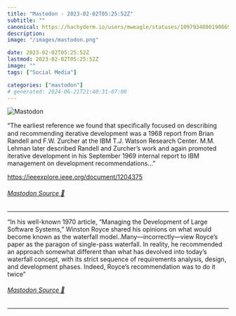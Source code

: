 ```yaml
---
title: "Mastodon - 2023-02-02T05:25:52Z"
subtitle: ""
canonical: https://hachyderm.io/users/mweagle/statuses/109793480019086980
description:
image: "/images/mastodon.png"

date: 2023-02-02T05:25:52Z
lastmod: 2023-02-02T05:25:52Z
image: ""
tags: ["Social Media"]

categories: ["mastodon"]
# generated: 2024-06-21T21:40:31-07:00
---
```

![Mastodon](/images/mastodon.png)

<p>“The earliest reference we found that speciﬁcally focused on describing and recommending iterative development was a 1968 report from Brian Randell and F.W. Zurcher at the IBM T.J. Watson Research Center. M.M. Lehman later described Randell and Zurcher’s work and again promoted iterative development in his September 1969 internal report to IBM management on development recommendations…”</p><p><a href="https://ieeexplore.ieee.org/document/1204375" target="_blank" rel="nofollow noopener noreferrer" translate="no"><span class="invisible">https://</span><span class="ellipsis">ieeexplore.ieee.org/document/1</span><span class="invisible">204375</span></a></p>


###### [Mastodon Source 🐘](https://hachyderm.io/@mweagle/109793480019086980)

___

<p>“In his well-known 1970 article, “Managing the Development of Large Software Systems,” Winston Royce shared his opinions on what would become known as the waterfall model..Many—incorrectly—view Royce’s paper as the paragon of single-pass waterfall. In reality, he recommended an approach somewhat different than what has devolved into today’s waterfall concept, with its strict sequence of requirements analysis, design, and development phases. Indeed, Royce’s recommendation was to do it twice”</p>


###### [Mastodon Source 🐘](https://hachyderm.io/@mweagle/109793500889159739)

___
